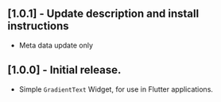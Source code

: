 ## [1.0.1] - Update description and install instructions
* Meta data update only

## [1.0.0] - Initial release.
* Simple `GradientText` Widget, for use in Flutter applications.